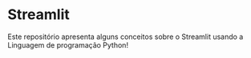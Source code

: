 # Streamlit
Este repositório apresenta alguns conceitos sobre o Streamlit usando a Linguagem de programação Python!
